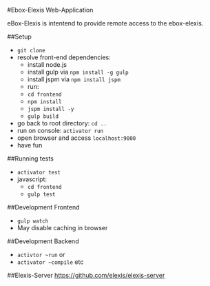 #Ebox-Elexis Web-Application

eBox-Elexis is intentend to provide remote access to the ebox-elexis.

##Setup

* `git clone`
* resolve front-end dependencies: 
    * install node.js
    * install gulp via `npm install -g gulp`
    * install jspm via `npm install jspm`
    * run:
    * `cd frontend`
    * `npm install`
    * `jspm install -y`
    * `gulp build`
* go back to root directory: `cd ..`
* run on console: `activator run`
* open browser and access `localhost:9000`
* have fun

##Running tests
* `activator test`
* javascript: 
    * `cd frontend` 
    * `gulp test`

##Development Frontend
* `gulp watch`
* May disable caching in browser

##Development Backend
* `activtor ~run` or
* `activator ~compile` etc

##Elexis-Server
<https://github.com/elexis/elexis-server>